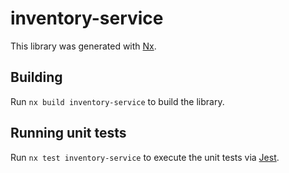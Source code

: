 # inventory-service

This library was generated with [Nx](https://nx.dev).

## Building

Run `nx build inventory-service` to build the library.

## Running unit tests

Run `nx test inventory-service` to execute the unit tests via [Jest](https://jestjs.io).
